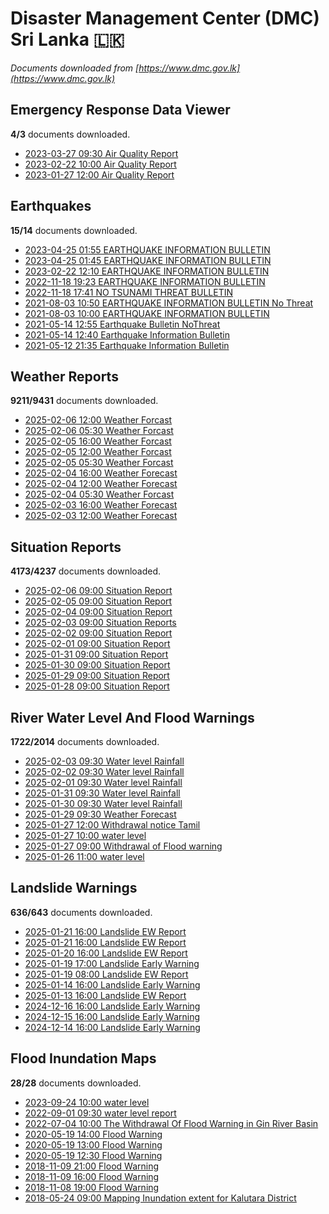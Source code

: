# Disaster Management Center (DMC) Sri Lanka :sri_lanka:

*Documents downloaded from [https://www.dmc.gov.lk](https://www.dmc.gov.lk)*

## Emergency Response Data Viewer

**4/3** documents downloaded.

* [2023-03-27 09:30 Air Quality Report](data/emergency-response-data-viewer/20230327.0930.air-quality-report.pdf)
* [2023-02-22 10:00 Air Quality Report](data/emergency-response-data-viewer/20230222.1000.air-quality-report.pdf)
* [2023-01-27 12:00 Air Quality Report](data/emergency-response-data-viewer/20230127.1200.air-quality-report.pdf)

## Earthquakes

**15/14** documents downloaded.

* [2023-04-25 01:55 EARTHQUAKE INFORMATION BULLETIN](data/earthquakes/20230425.0155.earthquake-information-bulletin.pdf)
* [2023-04-25 01:45 EARTHQUAKE INFORMATION BULLETIN](data/earthquakes/20230425.0145.earthquake-information-bulletin.pdf)
* [2023-02-22 12:10 EARTHQUAKE INFORMATION BULLETIN](data/earthquakes/20230222.1210.earthquake-information-bulletin.pdf)
* [2022-11-18 19:23 EARTHQUAKE INFORMATION BULLETIN](data/earthquakes/20221118.1923.earthquake-information-bulletin.pdf)
* [2022-11-18 17:41 NO TSUNAMI THREAT BULLETIN](data/earthquakes/20221118.1741.no-tsunami-threat-bulletin.pdf)
* [2021-08-03 10:50 EARTHQUAKE INFORMATION BULLETIN No Threat](data/earthquakes/20210803.1050.earthquake-information-bulletin-no-threat.pdf)
* [2021-08-03 10:00 EARTHQUAKE INFORMATION BULLETIN](data/earthquakes/20210803.1000.earthquake-information-bulletin.pdf)
* [2021-05-14 12:55 Earthquake Bulletin NoThreat](data/earthquakes/20210514.1255.earthquake-bulletin-nothreat.pdf)
* [2021-05-14 12:40 Earthquake Information Bulletin](data/earthquakes/20210514.1240.earthquake-information-bulletin.pdf)
* [2021-05-12 21:35 Earthquake Information Bulletin](data/earthquakes/20210512.2135.earthquake-information-bulletin.pdf)

## Weather Reports

**9211/9431** documents downloaded.

* [2025-02-06 12:00 Weather Forcast](data/weather-reports/20250206.1200.weather-forcast.pdf)
* [2025-02-06 05:30 Weather Forcast](data/weather-reports/20250206.0530.weather-forcast.pdf)
* [2025-02-05 16:00 Weather Forcast](data/weather-reports/20250205.1600.weather-forcast.pdf)
* [2025-02-05 12:00 Weather Forcast](data/weather-reports/20250205.1200.weather-forcast.pdf)
* [2025-02-05 05:30 Weather Forcast](data/weather-reports/20250205.0530.weather-forcast.pdf)
* [2025-02-04 16:00 Weather Forecast](data/weather-reports/20250204.1600.weather-forecast.pdf)
* [2025-02-04 12:00 Weather Forecast](data/weather-reports/20250204.1200.weather-forecast.pdf)
* [2025-02-04 05:30 Weather Forcast](data/weather-reports/20250204.0530.weather-forcast.pdf)
* [2025-02-03 16:00 Weather Forecast](data/weather-reports/20250203.1600.weather-forecast.pdf)
* [2025-02-03 12:00 Weather Forecast](data/weather-reports/20250203.1200.weather-forecast.pdf)

## Situation Reports

**4173/4237** documents downloaded.

* [2025-02-06 09:00 Situation Report](data/situation-reports/20250206.0900.situation-report.pdf)
* [2025-02-05 09:00 Situation Report](data/situation-reports/20250205.0900.situation-report.pdf)
* [2025-02-04 09:00 Situation Report](data/situation-reports/20250204.0900.situation-report.pdf)
* [2025-02-03 09:00 Situation Reports](data/situation-reports/20250203.0900.situation-reports.pdf)
* [2025-02-02 09:00 Situation Report](data/situation-reports/20250202.0900.situation-report.pdf)
* [2025-02-01 09:00 Situation Report](data/situation-reports/20250201.0900.situation-report.pdf)
* [2025-01-31 09:00 Situation Report](data/situation-reports/20250131.0900.situation-report.pdf)
* [2025-01-30 09:00 Situation Report](data/situation-reports/20250130.0900.situation-report.pdf)
* [2025-01-29 09:00 Situation Report](data/situation-reports/20250129.0900.situation-report.pdf)
* [2025-01-28 09:00 Situation Report](data/situation-reports/20250128.0900.situation-report.pdf)

## River Water Level And Flood Warnings

**1722/2014** documents downloaded.

* [2025-02-03 09:30 Water level  Rainfall](data/river-water-level-and-flood-warnings/20250203.0930.water-level-rainfall.jpg)
* [2025-02-02 09:30 Water level  Rainfall](data/river-water-level-and-flood-warnings/20250202.0930.water-level-rainfall.png)
* [2025-02-01 09:30 Water level  Rainfall](data/river-water-level-and-flood-warnings/20250201.0930.water-level-rainfall.jpg)
* [2025-01-31 09:30 Water level  Rainfall](data/river-water-level-and-flood-warnings/20250131.0930.water-level-rainfall.jpg)
* [2025-01-30 09:30 Water level  Rainfall](data/river-water-level-and-flood-warnings/20250130.0930.water-level-rainfall.jpg)
* [2025-01-29 09:30 Weather Forecast](data/river-water-level-and-flood-warnings/20250129.0930.weather-forecast.jpg)
* [2025-01-27 12:00 Withdrawal notice Tamil](data/river-water-level-and-flood-warnings/20250127.1200.withdrawal-notice-tamil.pdf)
* [2025-01-27 10:00 water level](data/river-water-level-and-flood-warnings/20250127.1000.water-level.jpg)
* [2025-01-27 09:00 Withdrawal of Flood warning](data/river-water-level-and-flood-warnings/20250127.0900.withdrawal-of-flood-warning.pdf)
* [2025-01-26 11:00 water level](data/river-water-level-and-flood-warnings/20250126.1100.water-level.jpg)

## Landslide Warnings

**636/643** documents downloaded.

* [2025-01-21 16:00 Landslide EW Report](data/landslide-warnings/20250121.1600.landslide-ew-report.pdf)
* [2025-01-21 16:00 Landslide EW Report](data/landslide-warnings/20250121.1600.landslide-ew-report.pdf)
* [2025-01-20 16:00 Landslide EW Report](data/landslide-warnings/20250120.1600.landslide-ew-report.pdf)
* [2025-01-19 17:00 Landslide Early Warning](data/landslide-warnings/20250119.1700.landslide-early-warning.pdf)
* [2025-01-19 08:00 Landslide EW Report](data/landslide-warnings/20250119.0800.landslide-ew-report.pdf)
* [2025-01-14 16:00 Landslide Early Warning](data/landslide-warnings/20250114.1600.landslide-early-warning.pdf)
* [2025-01-13 16:00 Landslide EW Report](data/landslide-warnings/20250113.1600.landslide-ew-report.pdf)
* [2024-12-16 16:00 Landslide Early Warning](data/landslide-warnings/20241216.1600.landslide-early-warning.pdf)
* [2024-12-15 16:00 Landslide Early Warning](data/landslide-warnings/20241215.1600.landslide-early-warning.pdf)
* [2024-12-14 16:00 Landslide Early Warning](data/landslide-warnings/20241214.1600.landslide-early-warning.pdf)

## Flood Inundation Maps

**28/28** documents downloaded.

* [2023-09-24 10:00 water level](data/flood-inundation-maps/20230924.1000.water-level.pdf)
* [2022-09-01 09:30 water level report](data/flood-inundation-maps/20220901.0930.water-level-report.pdf)
* [2022-07-04 10:00 The Withdrawal Of Flood Warning in Gin River Basin](data/flood-inundation-maps/20220704.1000.the-withdrawal-of-flood-warning-in-gin-river-basin.pdf)
* [2020-05-19 14:00 Flood Warning](data/flood-inundation-maps/20200519.1400.flood-warning.pdf)
* [2020-05-19 13:00 Flood Warning](data/flood-inundation-maps/20200519.1300.flood-warning.pdf)
* [2020-05-19 12:30 Flood Warning](data/flood-inundation-maps/20200519.1230.flood-warning.pdf)
* [2018-11-09 21:00 Flood Warning](data/flood-inundation-maps/20181109.2100.flood-warning.PDF)
* [2018-11-09 16:00 Flood Warning](data/flood-inundation-maps/20181109.1600.flood-warning.PDF)
* [2018-11-08 19:00 Flood Warning](data/flood-inundation-maps/20181108.1900.flood-warning.PDF)
* [2018-05-24 09:00 Mapping Inundation extent for Kalutara District](data/flood-inundation-maps/20180524.0900.mapping-inundation-extent-for-kalutara-district.pdf)
